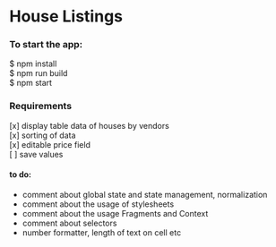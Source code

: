 # House Listings

### To start the app:
$ npm install  
$ npm run build  
$ npm start

### Requirements
[x] display table data of houses by vendors  
[x] sorting of data  
[x] editable price field  
[ ] save values 

#### to do:
- comment about global state and state management, normalization
- comment about the usage of stylesheets
- comment about the usage Fragments and Context
- comment about selectors
- number formatter, length of text on cell etc
